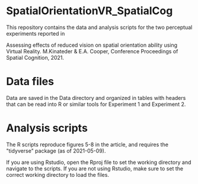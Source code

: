 # SpatialOrientationVR_SpatialCog
This repository contains the data and analysis scripts for the two perceptual experiments reported in 

Assessing effects of reduced vision on spatial orientation ability using Virtual Reality. M.Kinateder & E.A. Cooper, Conference Proceedings of Spatial Cognition, 2021.

# Data files
Data are saved in the Data directory and organized in tables with headers that can be read into R or similar tools for Experiment 1 and Experiment 2.

# Analysis scripts
The R scripts reproduce figures 5-8 in the article, and requires the "tidyverse" package (as of 2021-05-09).

If you are using Rstudio, open the Rproj file to set the working directory and navigate to the scripts. If you are not using Rstudio, make sure to set the correct working directory to load the files.  


